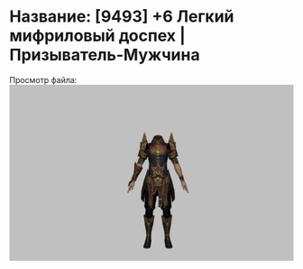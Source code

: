 # Название: [9493] +6 Легкий мифриловый доспех | Призыватель-Мужчина

Просмотр файла:
![p080021.png](p080021.png)
